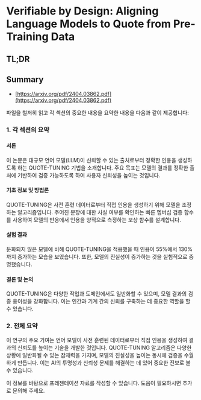 # Verifiable by Design: Aligning Language Models to Quote from Pre-Training Data
## TL;DR
## Summary
- [https://arxiv.org/pdf/2404.03862.pdf](https://arxiv.org/pdf/2404.03862.pdf)

파일을 철저히 읽고 각 섹션의 중요한 내용을 요약한 내용을 다음과 같이 제공합니다:

### 1. 각 섹션의 요약

#### 서론
이 논문은 대규모 언어 모델(LLM)이 신뢰할 수 있는 출처로부터 정확한 인용을 생성하도록 하는 QUOTE-TUNING 기법을 소개합니다. 주요 목표는 모델의 결과를 정확한 출처에 기반하여 검증 가능하도록 하여 사용자 신뢰성을 높이는 것입니다.

#### 기초 정보 및 방법론
QUOTE-TUNING은 사전 훈련 데이터로부터 직접 인용을 생성하기 위해 모델을 조정하는 알고리즘입니다. 주어진 문장에 대한 사실 여부를 확인하는 빠른 멤버십 검증 함수를 사용하여 모델의 반응에서 인용을 양적으로 측정하는 보상 함수를 설계합니다.

#### 실험 결과
둔화되지 않은 모델에 비해 QUOTE-TUNING을 적용했을 때 인용이 55%에서 130%까지 증가하는 모습을 보였습니다. 또한, 모델의 진실성이 증가하는 것을 실험적으로 증명했습니다.

#### 결론 및 논의
QUOTE-TUNING은 다양한 작업과 도메인에서도 일반화할 수 있으며, 모델 결과의 검증 용이성을 강화합니다. 이는 인간과 기계 간의 신뢰를 구축하는 데 중요한 역할을 할 수 있습니다.

### 2. 전체 요약
이 연구의 주요 기여는 언어 모델이 사전 훈련된 데이터로부터 직접 인용을 생성하여 결과의 신뢰도를 높이는 기술을 개발한 것입니다. QUOTE-TUNING 알고리즘은 다양한 상황에 일반화될 수 있는 잠재력을 가지며, 모델의 진실성을 높이는 동시에 검증을 수월하게 만듭니다. 이는 AI의 투명성과 신뢰성 문제를 해결하는 데 있어 중요한 진보로 볼 수 있습니다.

이 정보를 바탕으로 프레젠테이션 자료를 작성할 수 있습니다. 도움이 필요하시면 추가로 문의해 주세요.